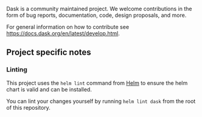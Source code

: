 Dask is a community maintained project. We welcome contributions in the form of bug reports, documentation, code, design proposals, and more. 

For general information on how to contribute see https://docs.dask.org/en/latest/develop.html.


## Project specific notes

### Linting

This project uses the `helm lint` command from [Helm](https://helm.sh/docs/using_helm/) to ensure the helm chart is valid and can be installed.

You can lint your changes yourself by running `helm lint dask` from the root of this repository.
